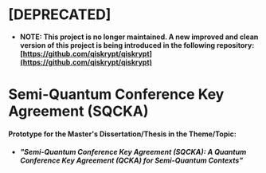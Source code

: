 # \[DEPRECATED\]
* **NOTE: This project is no longer maintained. A new improved and clean version of this project is being introduced in the following repository: [https://github.com/qiskrypt/qiskrypt](https://github.com/qiskrypt/qiskrypt)**

# Semi-Quantum Conference Key Agreement (SQCKA)
#### **Prototype for the Master's Dissertation/Thesis in the Theme/Topic:**
* ###### **"Semi-Quantum Conference Key Agreement (SQCKA): A Quantum Conference Key Agreement (QCKA) for Semi-Quantum Contexts"**
